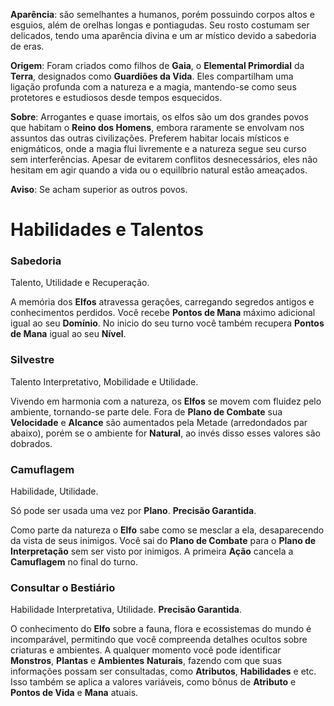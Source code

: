 **Aparência**: são semelhantes a humanos, porém possuindo corpos altos e esguios, além de orelhas longas e pontiagudas. Seu rosto costumam ser delicados, tendo uma aparência divina e um ar místico devido a sabedoria de eras.

**Origem**: Foram criados como filhos de **Gaia**, o **Elemental Primordial** da **Terra**, designados como **Guardiões da Vida**. Eles compartilham uma ligação profunda com a natureza e a magia, mantendo-se como seus protetores e estudiosos desde tempos esquecidos.

**Sobre**: Arrogantes e quase imortais, os elfos são um dos grandes povos que habitam o **Reino dos Homens**, embora raramente se envolvam nos assuntos das outras civilizações. Preferem habitar locais místicos e enigmáticos, onde a magia flui livremente e a natureza segue seu curso sem interferências. Apesar de evitarem conflitos desnecessários, eles não hesitam em agir quando a vida ou o equilíbrio natural estão ameaçados.

**Aviso**: Se acham superior as outros povos.

# Habilidades e Talentos

### Sabedoria

Talento, Utilidade e Recuperação.

A memória dos **Elfos** atravessa gerações, carregando segredos antigos e conhecimentos perdidos. Você recebe **Pontos de Mana** máximo adicional igual ao seu **Domínio**. No inicio do seu turno você também recupera **Pontos de Mana** igual ao seu **Nível**.

### Silvestre

Talento Interpretativo, Mobilidade e Utilidade.

Vivendo em harmonia com a natureza, os **Elfos** se movem com fluidez pelo ambiente, tornando-se parte dele. Fora de **Plano de Combate** sua **Velocidade** e **Alcance** são aumentados pela Metade (arredondados par abaixo), porém se o ambiente for **Natural**, ao invés disso esses valores são dobrados.

### Camuflagem

Habilidade, Utilidade.

Só pode ser usada uma vez por **Plano**. **Precisão Garantida**.

Como parte da natureza o **Elfo** sabe como se mesclar a ela, desaparecendo da vista de seus inimigos. Você sai do **Plano de Combate** para o **Plano de Interpretação** sem ser visto por inimigos. A primeira **Ação** cancela a **Camuflagem** no final do turno. 

### Consultar o Bestiário

Habilidade Interpretativa, Utilidade. **Precisão Garantida**.

O conhecimento do **Elfo** sobre a fauna, flora e ecossistemas do mundo é incomparável, permitindo que você compreenda detalhes ocultos sobre criaturas e ambientes. A qualquer momento você pode identificar **Monstros**, **Plantas** e **Ambientes** **Naturais**, fazendo com que suas informações possam ser consultadas, como **Atributos**, **Habilidades** e etc. Isso também se aplica a valores variáveis, como bônus de **Atributo** e **Pontos de Vida** e **Mana** atuais.